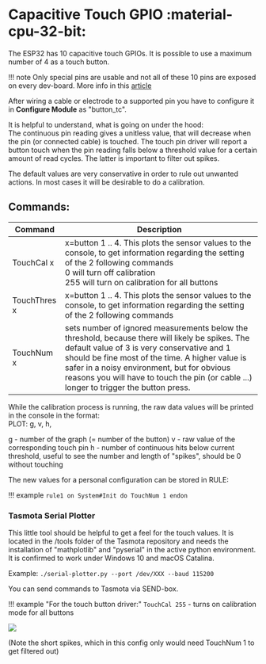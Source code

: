 # Capacitive Touch GPIO :material-cpu-32-bit:

The ESP32 has 10 capacitive touch GPIOs. It is possible to use a maximum number of 4 as a touch button.  

!!! note
     Only special pins are usable and not all of these 10 pins are exposed on every dev-board. More info in this [article](https://randomnerdtutorials.com/esp32-touch-pins-arduino-ide/)
  

After wiring a cable or electrode to a supported pin you have to configure it in **Configure Module** as "button_tc".  

It is helpful to understand, what is going on under the hood:  
The continuous pin reading gives a unitless value, that will decrease when the pin (or connected cable) is touched. The touch pin driver 
will report a button touch when the pin reading falls below a threshold value for a certain amount of read cycles. The latter is important to filter out spikes.  
  
The default values are very conservative in order to rule out unwanted actions. In most cases it will be desirable to do a calibration.   
  
## Commands:  
 
| __Command__ | __Description__                            |
|------------|--------------------------------------------|
| TouchCal x       | x=button 1 .. 4. This plots the sensor values to the console, to get information regarding the setting of the 2 following commands<BR> 0 will turn off calibration<BR> 255 will turn on calibration for all buttons     |
| TouchThres x     | x=button 1 .. 4. This plots the sensor values to the console, to get information regarding the setting of the 2 following commands |
| TouchNum x        | sets number of ignored measurements below the threshold, because there will likely be spikes. The default value of 3 is very conservative and 1 should be fine most of the time. A higher value is safer in a noisy environment, but for obvious reasons you will have to touch the pin (or cable ...) longer to trigger the button press. |
  
While the calibration process is running, the raw data values will be printed in the console in the format:  
<Time> PLOT: g, v, h,  
     
g - number of the graph (= number of the button)
v - raw value of the corresponding touch pin
h - number of continuous hits below current threshold, useful to see the number and length of "spikes", should be 0 without touching
  
The new values for a personal configuration can be stored in RULE:  
  
!!! example
    `rule1 on System#Init do TouchNum 1 endon`  

### Tasmota Serial Plotter  
  
This little tool should be helpful to get a feel for the touch values. It is located in the /tools folder of the Tasmota repository and needs the installation of "mathplotlib" and "pyserial" in the active python environment. It is confirmed to work under Windows 10 and macOS Catalina.  

Example: `./serial-plotter.py --port /dev/XXX --baud 115200`

You can send commands to Tasmota via SEND-box.  
  
!!! example "For the touch button driver:"
    `TouchCal 255` - turns on calibration mode for all buttons  
  
  
![](https://user-images.githubusercontent.com/5481060/83327677-f730be80-a27d-11ea-85a2-bf72e644cb4e.gif)  

(Note the short spikes, which in this config only would need TouchNum 1 to get filtered out)  
  
